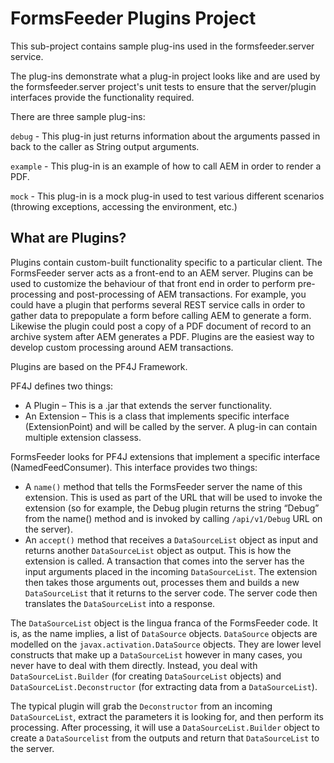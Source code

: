 # FormsFeeder Plugins Project
This sub-project contains sample plug-ins used in the formsfeeder.server service.

The plug-ins demonstrate what a plug-in project looks like and are used by the formsfeeder.server project's unit tests to ensure that the server/plugin interfaces provide the functionality required.

There are three sample plug-ins:

`debug` - This plug-in just returns information about the arguments passed in back to the caller as String output arguments.

`example` - This plug-in is an example of how to call AEM in order to render a PDF.

`mock` - This plug-in is a mock plug-in used to test various different scenarios (throwing exceptions, accessing the environment, etc.)
  
## What are Plugins?

Plugins contain custom-built functionality specific to a particular client.  The FormsFeeder server acts as a front-end to an AEM server.  Plugins can be used to customize the behaviour of that front end in order to perform pre-processing and post-processing of AEM transactions.  For example, you could have a plugin that performs several REST service calls in order to gather data to prepopulate a form before calling AEM to generate a form.  Likewise the plugin could post a copy of a PDF document of record to an archive system after AEM generates a PDF.  Plugins are the easiest way to develop custom processing around AEM transactions.

Plugins are based on the PF4J Framework.

PF4J defines two things:
*   A Plugin – This is a .jar that extends the server functionality.
*   An Extension – This is a class that implements specific interface (ExtensionPoint) and will be called by the server.    A plug-in can contain multiple extension classess.

FormsFeeder looks for PF4J extensions that implement a specific interface (NamedFeedConsumer).  This interface provides two things:
*   A `name()` method that tells the FormsFeeder server the name of this extension.  This is used as part of the URL that will be used to invoke the extension (so for example, the Debug plugin returns the string “Debug” from the name() method and is invoked by calling `/api/v1/Debug` URL on the server).
*   An `accept()` method that receives a `DataSourceList` object as input and returns another `DataSourceList` object as output.  This is how the extension is called.  A transaction that comes into the server has the input arguments placed in the incoming `DataSourceList`.  The extension then takes those arguments out, processes them and builds a new `DataSourceList` that it returns to the server code.  The server code then translates the `DataSourceList` into a response.

The `DataSourceList` object is the lingua franca of the FormsFeeder code.  It is, as the name implies, a list of `DataSource` objects.  `DataSource` objects are modelled on the `javax.activation.DataSource` objects.  They are lower level constructs that make up a `DataSourceList` however in many cases, you never have to deal with them directly.  Instead, you deal with `DataSourceList.Builder` (for creating `DataSourceList` objects) and `DataSourceList.Deconstructor` (for extracting data from a `DataSourceList`).  

The typical plugin will grab the `Deconstructor` from an incoming `DataSourceList`, extract the parameters it is looking for, and then perform its processing.  After processing, it will use a `DataSourceList.Builder` object to create a `DataSourcelist` from the outputs and return that `DataSourceList` to the server.

